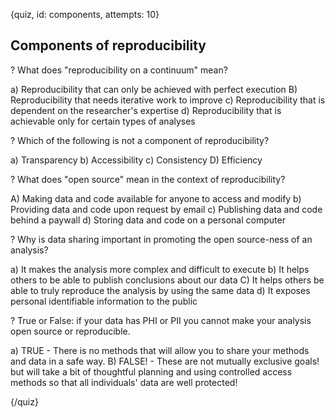 
{quiz, id: components, attempts: 10}

## Components of reproducibility

? What does "reproducibility on a continuum" mean?

a) Reproducibility that can only be achieved with perfect execution
B) Reproducibility that needs iterative work to improve
c) Reproducibility that is dependent on the researcher's expertise
d) Reproducibility that is achievable only for certain types of analyses

? Which of the following is not a component of reproducibility?

a) Transparency
b) Accessibility
c) Consistency
D) Efficiency

? What does "open source" mean in the context of reproducibility?

A)  Making data and code available for anyone to access and modify
b) Providing data and code upon request by email
c) Publishing data and code behind a paywall
d) Storing data and code on a personal computer

? Why is data sharing important in promoting the open source-ness of an analysis?

a) It makes the analysis more complex and difficult to execute
b) It helps others to be able to publish conclusions about our data
C) It helps others be able to truly reproduce the analysis by using the same data
d) It exposes personal identifiable information to the public


? True or False: if your data has PHI or PII you cannot make your analysis open source or reproducible.

a) TRUE - There is no methods that will allow you to share your methods and data in a safe way.
B) FALSE! - These are not mutually exclusive goals! but will take a bit of thoughtful planning and using controlled access methods so that all individuals' data are well protected!

{/quiz}
